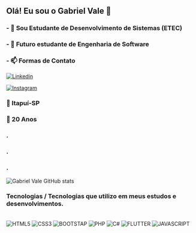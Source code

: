 
## Olá! Eu sou o Gabriel Vale 👋

### - 🔭 Sou Estudante de Desenvolvimento de Sistemas (ETEC) 
### - 🌱 Futuro estudante de Engenharia de Software
### - 📫 Formas de Contato

[![Linkedin](https://img.shields.io/badge/LinkedIn-0077B5?style=for-the-badge&logo=linkedin&logoColor=white)](https://www.linkedin.com/in/gabriel-campos-do-vale-4b88321b6/)

[![Instagram](https://img.shields.io/badge/Instagram-E4405F?style=for-the-badge&logo=instagram&logoColor=white)](https://www.instagram.com/Gabriel_C_Vale/)

### 📍 Itapuí-SP
### 🧓 20 Anos
### .
### .
### .

![Gabriel Vale GitHub stats](https://github-readme-stats.vercel.app/api?username=GabrielCVALE&show_icons=true&theme=radical)

### Tecnologias / Tecnologias que utilizo em meus estudos e desenvolvimentos.
<div style="display: inline_block"><br/>
<img align= "center" alt= "HTML5" src= "https://img.shields.io/badge/HTML5-E34F26?style=for-the-badge&logo=html5&logoColor=white" />
<img align= "center" alt= "CSS3" src= "https://img.shields.io/badge/CSS3-1572B6?style=for-the-badge&logo=css3&logoColor=white" />
<img align= "center" alt= "BOOTSTAP" src= "https://img.shields.io/badge/Bootstrap-563D7C?style=for-the-badge&logo=bootstrap&logoColor=white" />
<img align= "center" alt= "PHP" src= "https://img.shields.io/badge/PHP-777BB4?style=for-the-badge&logo=php&logoColor=white" />
<img align= "center" alt= "C#" src= "https://img.shields.io/badge/C%23-239120?style=for-the-badge&logo=c-sharp&logoColor=white" />
<img align= "center" alt= "FLUTTER" src= "https://img.shields.io/badge/Flutter-02569B?style=for-the-badge&logo=flutter&logoColor=white" />
<img align= "center" alt= "JAVASCRIPT" src= "https://img.shields.io/badge/JavaScript-F7DF1E?style=for-the-badge&logo=javascript&logoColor=black" />
</div>

